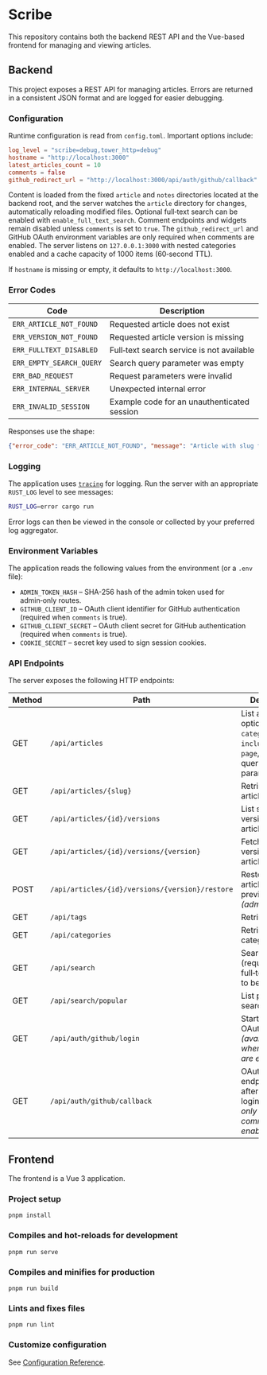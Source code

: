 # Scribe

This repository contains both the backend REST API and the Vue-based frontend for managing and viewing articles.

## Backend

This project exposes a REST API for managing articles. Errors are returned in a consistent JSON format and are logged for easier debugging.

### Configuration

Runtime configuration is read from `config.toml`. Important options include:

```toml
log_level = "scribe=debug,tower_http=debug"
hostname = "http://localhost:3000"
latest_articles_count = 10
comments = false
github_redirect_url = "http://localhost:3000/api/auth/github/callback"
```

Content is loaded from the fixed `article` and `notes` directories located at the backend root, and the server watches the `article` directory for changes, automatically reloading modified files. Optional full‑text search can be enabled with `enable_full_text_search`. Comment endpoints and widgets remain disabled unless `comments` is set to `true`. The `github_redirect_url` and GitHub OAuth environment variables are only required when comments are enabled. The server listens on `127.0.0.1:3000` with nested categories enabled and a cache capacity of 1000 items (60‑second TTL).

If `hostname` is missing or empty, it defaults to `http://localhost:3000`.

### Error Codes

| Code | Description |
| --- | --- |
| `ERR_ARTICLE_NOT_FOUND` | Requested article does not exist |
| `ERR_VERSION_NOT_FOUND` | Requested article version is missing |
| `ERR_FULLTEXT_DISABLED` | Full‑text search service is not available |
| `ERR_EMPTY_SEARCH_QUERY` | Search query parameter was empty |
| `ERR_BAD_REQUEST` | Request parameters were invalid |
| `ERR_INTERNAL_SERVER` | Unexpected internal error |
| `ERR_INVALID_SESSION` | Example code for an unauthenticated session |

Responses use the shape:

```json
{"error_code": "ERR_ARTICLE_NOT_FOUND", "message": "Article with slug foo not found"}
```

### Logging

The application uses [`tracing`](https://crates.io/crates/tracing) for logging. Run the server with an appropriate `RUST_LOG` level to see messages:

```bash
RUST_LOG=error cargo run
```

Error logs can then be viewed in the console or collected by your preferred log aggregator.

### Environment Variables

The application reads the following values from the environment (or a `.env` file):

- `ADMIN_TOKEN_HASH` – SHA-256 hash of the admin token used for admin‑only routes.
- `GITHUB_CLIENT_ID` – OAuth client identifier for GitHub authentication (required when `comments` is true).
- `GITHUB_CLIENT_SECRET` – OAuth client secret for GitHub authentication (required when `comments` is true).
- `COOKIE_SECRET` – secret key used to sign session cookies.

### API Endpoints

The server exposes the following HTTP endpoints:

| Method | Path | Description |
| ------ | ---- | ----------- |
| GET | `/api/articles` | List articles with optional `tag`, `category`, `q`, `include_content`, `page`, and `limit` query parameters |
| GET | `/api/articles/{slug}` | Retrieve a single article by slug |
| GET | `/api/articles/{id}/versions` | List saved versions for an article |
| GET | `/api/articles/{id}/versions/{version}` | Fetch a specific version of an article |
| POST | `/api/articles/{id}/versions/{version}/restore` | Restore an article to a previous version *(admin only)* |
| GET | `/api/tags` | Retrieve all tags |
| GET | `/api/categories` | Retrieve all categories |
| GET | `/api/search` | Search articles (requires full‑text search to be enabled) |
| GET | `/api/search/popular` | List popular search queries |
| GET | `/api/auth/github/login` | Start GitHub OAuth login flow *(available only when comments are enabled)* |
| GET | `/api/auth/github/callback` | OAuth callback endpoint used after GitHub login *(available only when comments are enabled)* |

## Frontend

The frontend is a Vue 3 application.

### Project setup

```
pnpm install
```

### Compiles and hot-reloads for development

```
pnpm run serve
```

### Compiles and minifies for production

```
pnpm run build
```

### Lints and fixes files

```
pnpm run lint
```

### Customize configuration

See [Configuration Reference](https://cli.vuejs.org/config/).

